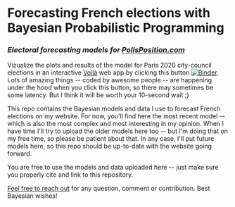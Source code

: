 # Forecasting French elections with Bayesian Probabilistic Programming
### _Electoral forecasting models for [PollsPosition.com](https://www.pollsposition.com/)_

Vizualize the plots and results of the model for Paris 2020 city-council elections in an interactive [Voilà](https://voila.readthedocs.io/en/stable/) web app by clicking this button [![Binder](https://mybinder.org/badge_logo.svg)](https://mybinder.org/v2/gh/AlexAndorra/pollsposition_models/master?urlpath=%2Fvoila%2Frender%2Fdistrict-level%2Fmunic_model_analysis.ipynb). Lots of amazing things -- coded by awesome people -- are happening under the hood when you click this button, so there may sometimes be some latency. But I think it will be worth your 10-second wait ;)

This repo contains the Bayesian models and data I use to forecast French elections on my website. For now, you'll find here the most recent model -- which is also the most complex and most interesting in my opinion. When I have time I'll try to upload the older models here too -- but I'm doing that on my free time, so please be patient about that. In any case, I'll put future models here, so this repo should be up-to-date with the website going forward.

You are free to use the models and data uploaded here -- just make sure you properly cite and link to this repository.

[Feel free to reach out](https://twitter.com/alex_andorra) for any question, comment or contribution.
Best Bayesian wishes!
